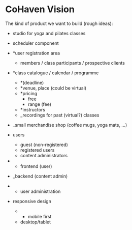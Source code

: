 # CoHaven Vision

The kind of product we want to build (rough ideas):

+ studio for yoga and pilates classes

+ scheduler component
+ *user registration area
	+  members / class participants / prospective clients
+ *class catalogue / calendar / programme
	+ *(deadline)
	+ *venue, place (could be virtual)
	+ *pricing
		+ free
		+ range (fee)
	+ *instructors
	+ _recordings for past (virtual?) classes
+ _small merchandise shop (coffee mugs, yoga mats, ...)
+ users
	+ guest (non-registered)
	+ registered users
	+ content administrators
+ * frontend (user)
+ _backend (content admin)
+ * user administration

+ responsive design
	+ * mobile first
	+ desktop/tablet